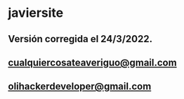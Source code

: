 # javiersite

## Versión corregida el 24/3/2022.

## cualquiercosateaveriguo@gmail.com
## olihackerdeveloper@gmail.com